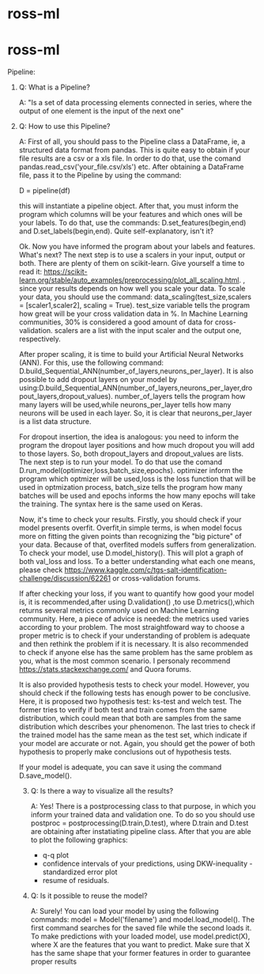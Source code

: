 # ross-ml

# ross-ml

Pipeline: 

1) Q: What is a Pipeline? 
   
   A: "Is a set of data processing elements connected in series, where the output of one element is the input of the next one"
2) Q: How to use this Pipeline?
   
   A: First of all, you should pass to the Pipeline class a DataFrame, ie, a structured data format from pandas. This is quite easy to obtain if your file results are a csv
   or a xls file. In order to do that, use the comand pandas.read_csv('your_file.csv/xls') etc.
   After obtaining a DataFrame file, pass it to the Pipeline by using the command: 
   
   D = pipeline(df)
   
   this will instantiate a pipeline object. After that, you must inform the program which columns will be your features and which ones will be your labels. To do that, use the
   commands: D.set_features(begin,end) and D.set_labels(begin,end). Quite self-explanatory, isn't it?
   
   Ok. Now you have informed the program about your labels and features. What's next? The next step is to use a scalers in your input, output or both. There are plenty of them
   on scikit-learn. Give yourself a time to read it: https://scikit-learn.org/stable/auto_examples/preprocessing/plot_all_scaling.html. , since your results depends on how well 
   you scale your data. To scale your data, you should use the command: data_scaling(test_size,scalers = [scaler1,scaler2], scaling = True). test_size variable tells the program
   how great will be your cross validation data in %. In Machine Learning communities, 30% is considered a good amount of data for cross-validation. scalers are a list with the
   input scaler and the output one, respectively.
   
   After proper scaling, it is time to build your Artificial Neural Networks (ANN). For this, use the following command: D.build_Sequential_ANN(number_of_layers,neurons_per_layer).
   It is also possible to add dropout layers on your model by using:D.build_Sequential_ANN(number_of_layers,neurons_per_layer,dropout_layers,dropout_values). number_of_layers tells
   the program how many layers will be used,while neurons_per_layer tells how many neurons will be used in each layer. So, it is clear that neurons_per_layer is a list data structure.
   
   For dropout insertion, the idea is analogous: you need to inform the program the dropout layer positions and how much dropout you will add to those layers. So, both 
   dropout_layers and dropout_values are lists.
   The next step is to run your model. To do that use the comand D.run_model(optimizer,loss,batch_size,epochs). optimizer inform the program which optmizer will be used,loss is
   the loss function that will be used in optmization process, batch_size tells the program how many batches will be used and epochs informs the how many epochs will take the
   training. The syntax here is the same used on Keras.
   
   Now, it's time to check your results. Firstly, you should check if your model presents overfit. Overfit,in simple terms, is when model focus more on fitting the given points 
   than recognizing the "big picture" of your data. Because of that, overfited models suffers from generalization. To check your model, use D.model_history(). This will plot
   a graph of both val_loss and loss. To a better understanding what each one means, please check https://www.kaggle.com/c/tgs-salt-identification-challenge/discussion/62261 or
   cross-validation forums.
   
   If after checking your loss, if you want to quantify how good your model is, it is recommended,after using D.validation() ,to use D.metrics(),which returns several metrics commonly used on Machine Learning
   community. Here, a piece of advice is needed: the metrics used varies according to your problem. The most straightfoward way to choose a proper metric is to check if your 
   understanding of problem is adequate and then rethink the problem if it is necessary. It is also recommended to check if anyone else has the same problem has the same problem as 
   you, what is the most common scenario. I personaly recommend https://stats.stackexchange.com/ and Quora forums.
   
   It is also provided hypothesis tests to check your model. However, you should check if the following tests has enough power to be conclusive. Here, it is proposed two
   hypothesis test: ks-test and welch test. The former tries to verify if both test and train comes from the same distribution, which could mean that both are samples from
   the same distribution which describes your phenomenon. The last tries to check if the trained model has the same mean as the test set, which indicate if your model are 
   accurate or not. Again, you should get the power of both hypothesis to properly make conclusions out of hypothesis tests.
   
   If your model is adequate, you can save it using the command D.save_model().
   
   3) Q: Is there a way to visualize all the results?
   
      A: Yes! There is a postprocessing class to that purpose, in which you inform your trained data and validation one. To do so you should use 
      postproc = postprocessing(D.train,D.test), where D.train and D.test are obtaining after instatiating pipeline class. After that you are able to plot the following graphics:
      - q-q plot
      - confidence intervals of your predictions, using DKW-inequality
      -standardized error plot 
      - resume of residuals.
      
     4) Q: Is it possible to reuse the model?
     
        A: Surely! You can load your model by using the following commands: model = Model('filename') and model.load_model(). The first command searches for the saved file while
        the second loads it. To make predictions with your loaded model, use model.predict(X), where X are the features that you want to predict. Make sure that X has the same
        shape that your former features in order to guarantee proper results
   
   
   
   

   
